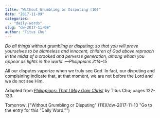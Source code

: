 ```yaml
---
title: "Without Grumbling or Disputing (10)"
date: "2017-11-09"
categories: 
  - "daily-words"
slug: "dw-2017-11-09"
author: "Titus Chu"
---
```


_Do all things without grumbling or disputing; so that you will prove yourselves to be blameless and innocent, children of God above reproach in the midst of a crooked and perverse generation, among whom you appear as lights in the world._ _—Philippians 2:14–15_

All our disputes vaporize when we truly see God. In fact, our disputing and complaining indicate that, at that moment, we are not before the Lord and we do not see Him.

Adapted from _[Philippians: That I May Gain Christ](/book-philippians "Go to the listing for this book.")_ by Titus Chu; pages 122-123.

Tomorrow: ["Without Grumbling or Disputing" (11)](/dw-2017-11-10 "Go to the entry for this "Daily Word."")
